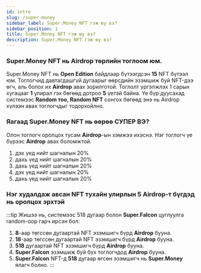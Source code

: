 ```yaml
---
id: intro
slug: /super-money
sidebar_label: Super.Money NFT гэж юу вэ?
sidebar_position: 1
title: Super.Money NFT гэж юу вэ?
description: Super.Money NFT гэж юу вэ?
---
```


### Super.Money NFT нь Airdrop төрлийн тоглоом юм.

Super.Money NFT нь **Open Edition** байдлаар бүтээгдсэн **15** NFT бүтээл юм. Тоглогчид давтагдашгүй дугаарыг өөрсдийн эзэмшиж буй NFT-дээ өгч, аль болох их **Airdrop** авах зорилготой.
Тоглолт үргэлжлэх 1 сарын хугацааг **1** улирал гэх бөгөөд дотроо **5** үетэй байна.
Үе бүр дуусахад системээс **Random тоо, Random NFT** сонгох бөгөөд энэ нь Airdrop хүлээн авах тоглогчдыг тодорхойлно.

### Яагаад Super.Money NFT нь өөрөө СУПЕР ВЭ?

Олон тоглогч оролцох тусам **Airdrop**-ын хэмжээ ихэснэ.
Нэг тоглогч үе бүрээс **Airdrop** авах боломжтой.

<ol>
  <li>дэх үед нийт шагналын 20%</li>
  <li>дахь үед нийт шагналын 20%</li>
  <li>дахь үед нийт шагналын 20%</li>
  <li>дэх үед нийт шагналын 20%</li>
  <li>дахь үед нийт шагналын 20%</li>
</ol> 


### Нэг худалдаж авсан NFT тухайн улирлын 5 Airdrop-т бүгдэд нь оролцох эрхтэй

:::tip
Жишээ нь, системээс 518 дугаар болон **Super.Falcon** цуглуулга random-оор гарч ирсэн бол:
1. **8**-аар төгссөн дугаартай NFT эзэмшигч бүрд **Airdrop** бууна.
2. **18**-аар төгссөн дугаартай NFT эзэмшигч бүрд **Airdrop** бууна.
3. **518** дугаартай NFT эзэмшигч бүрд **Airdrop** бууна.
4. **Super.Falcon** эзэмшиж буй бүх тоглогчдод **Airdrop** бууна.
5. **Super.Falcon** NFT-д **518** дугаар өгсөн эзэмшигч нь **Super.Money** ялагч болно.
:::
